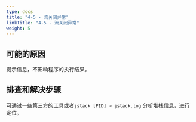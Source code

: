 ```yaml
---
type: docs
title: "4-5 - 流关闭异常"
linkTitle: "4-5 - 流关闭异常"
weight: 5
---
```


## 可能的原因

提示信息，不影响程序的执行结果。

## 排查和解决步骤

可通过一些第三方的工具或者`jstack [PID] > jstack.log` 分析堆栈信息，进行定位。

<p style="margin-top: 3rem;"> </p>